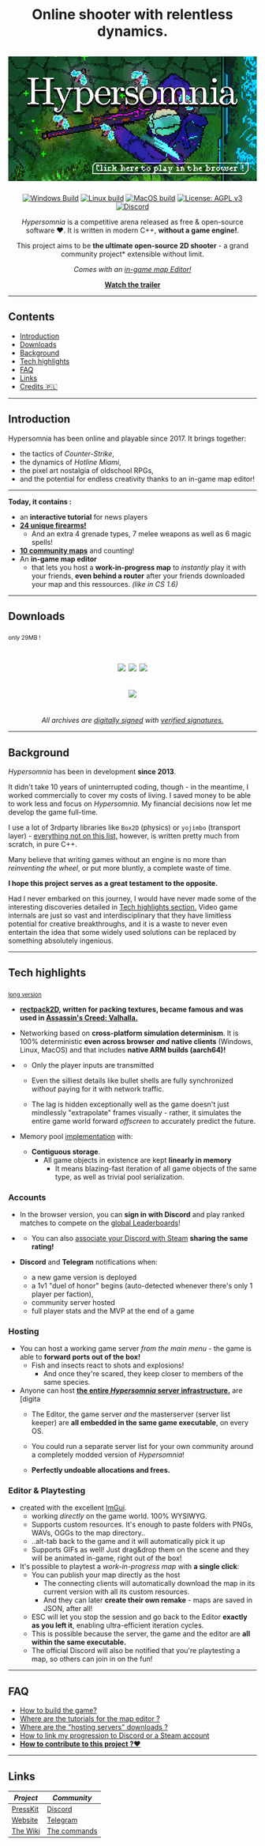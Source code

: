 <a name="intro">
<div align="center">

# **Online shooter with relentless dynamics.**  <br><br> [![Hypersomnia](https://github.com/ArtistDev44/Hypersomnia/blob/master/Hypersomnia_Github.png)](https://hypersomnia.io/)

<!-- Changed the image -->

[![Windows Build](https://github.com/TeamHypersomnia/Hypersomnia/actions/workflows/Windows_build.yml/badge.svg)](https://github.com/TeamHypersomnia/Hypersomnia/actions/workflows/Windows_build.yml)
[![Linux build](https://github.com/TeamHypersomnia/Hypersomnia/actions/workflows/Linux_build.yml/badge.svg)](https://github.com/TeamHypersomnia/Hypersomnia/actions/workflows/Linux_build.yml)
[![MacOS build](https://github.com/TeamHypersomnia/Hypersomnia/actions/workflows/MacOS_build.yml/badge.svg)](https://github.com/TeamHypersomnia/Hypersomnia/actions/workflows/MacOS_build.yml)
[![License: AGPL v3](https://img.shields.io/badge/License-AGPL%20v3-blue.svg)](https://www.gnu.org/licenses/agpl-3.0)
[![Discord](https://discordapp.com/api/guilds/284464744411430912/embed.png)](https://discord.gg/YC49E4G)

*Hypersomnia* is a competitive arena released as free & open-source software :heart:.
It is written in modern C++, **without a game engine!**.

This project aims to be **the ultimate open-source 2D shooter** - a grand community project* extensible without limit.

*Comes with an [in-game map Editor!](https://hypersomnia.io/editor/official)*

[**Watch the trailer**](https://www.youtube.com/watch?v=L4zSA34fD_E)

</div>

---

## Contents

- [Introduction](#introduction)
- [Downloads](#downloads)
- [Background](#background)
- [Tech highlights](#tech-highlights)
- [FAQ](#faq)
- [Links](#links)
- [Credits 🇵🇱](https://teamhypersomnia.github.io/PressKit/credits)

---

## Introduction

Hypersomnia has been online and playable since 2017. It brings together:

- the tactics of *Counter-Strike*,
- the dynamics of *Hotline Miami*,
- the pixel art nostalgia of oldschool RPGs,
- and the potential for endless creativity thanks to an in-game map editor!

---

**Today, it contains :**

- an **interactive tutorial** for news players
- **[24 unique firearms!](https://hypersomnia.xyz/weapons)**
  - And an extra 4 grenade types, 7 melee weapons as well as 6 magic spells!
- **[10 community maps](https://hypersomnia.xyz/arenas)** and counting!
- An **in-game map editor** 
	- that lets you host a **work-in-progress map** to *instantly* play it with your friends, **even behind a router** after your friends downloaded your map and this ressources.
    *(like in CS 1.6)*

---

## Downloads

<sub>only 29MB !</sub>

<div align="center">

<br>

<a href="https://hypersomnia.xyz/builds/latest/Hypersomnia-for-Windows.zip"> <img src="https://hypersomnia.xyz/assets/images/windows_icon.svg" width=75 hspace=1></a>
<a href="https://hypersomnia.xyz/builds/latest/Hypersomnia.AppImage"> <img src="https://hypersomnia.xyz/assets/images/linux_icon.svg" width=100 hspace=1 ></a>
<a href="https://hypersomnia.xyz/builds/latest/Hypersomnia-for-MacOS.dmg"> <img src="https://upload.wikimedia.org/wikipedia/commons/2/22/MacOS_logo_%282017%29.svg" width=80 hspace=1></a>
<br undefined>

<a href="https://store.steampowered.com/app/2660970/Hypersomnia"> <img src="https://upload.wikimedia.org/wikipedia/commons/8/83/Steam_icon_logo.svg" width=140 hspace=1 width=80 hspace=40 vspace=20></a>

*All archives are [digitally signed](https://github.com/TeamHypersomnia/Hypersomnia/blob/master/src/signing_keys.h) with [verified signatures.](https://hypersomnia.xyz/builds/latest/)*

</div>

---

## Background

*Hypersomnia* has been in development **since 2013**.

It didn't take 10 years of uninterrupted coding, though - in the meantime, I worked commercially to cover my costs of living. I saved money to be able to work less and focus on *Hypersomnia*. My financial decisions now let me develop the game full-time.

I use a lot of 3rdparty libraries like ``Box2D`` (physics) or ``yojimbo`` (transport layer) - [everything not on this list,](https://github.com/TeamHypersomnia/Hypersomnia/tree/master/src/3rdparty) however, is written pretty much from scratch, in pure C++.

Many believe that writing games without an engine is no more than *reinventing the wheel*, or put more bluntly, a complete waste of time.

**I hope this project serves as a great testament to the opposite.**

Had I never embarked on this journey, I would have never made some of the interesting discoveries detailed in [Tech highlights section.](###tech-highlights)
Video game internals are just so vast and interdisciplinary that they have limitless potential for creative breakthroughs, and it is a waste to never even entertain the idea that some widely used solutions can be replaced by something absolutely ingenious.

---

## Tech highlights

<sub> <a href="github.io"> long version </a>

- **[rectpack2D,](https://github.com/TeamHypersomnia/rectpack2D) written for packing textures, became famous and was used in [Assassin's Creed: Valhalla.](https://www.youtube.com/watch?v=2KnjDL4DnwM&t=2382s)**

- Networking based on **cross-platform simulation determinism**. It is 100% deterministic **even across browser** ***and*** **native clients** (Windows, Linux, MacOS) and that includes **native ARM builds (aarch64)!**
-
	- Only the player inputs are transmitted
    - Even the silliest details like bullet shells are fully synchronized *without* paying for it with network traffic.

  - The lag is hidden exceptionally well as the game doesn't just mindlessly "extrapolate" frames visually - rather, it simulates the entire game world forward *offscreen* to accurately predict the future.

- Memory pool [implementation](https://github.com/TeamHypersomnia/Hypersomnia/blob/master/src/augs/misc/pool/pool.h) with:
  - **Contiguous storage**.
    - All game objects in existence are kept **linearly in memory**
      - It means blazing-fast iteration of all game objects of the same type, as well as trivial pool serialization.

### Accounts

- In the browser version, you can **sign in with Discord** and play ranked matches to compete on the [global Leaderboards](https://hypersomnia.xyz/leaderboards)!
-
  - You can also [associate your Discord with Steam](https://hypersomnia.xyz/profile) **sharing the same rating!**

- **Discord** and **Telegram** notifications when:
  - a new game version is deployed
  - a 1v1 "duel of honor" begins (auto-detected whenever there's only 1 player per faction),
  - community server hosted
  - full player stats and the MVP at the end of a game

### Hosting

- You can host a working game server *from the main menu* - the game is able to **forward ports out of the box!**
  - Fish and insects react to shots and explosions!
    - And once they're scared, they keep closer to members of the same species.
- Anyone can host **[the entire *Hypersomnia* server infrastructure.](https://github.com/TeamHypersomnia/Hypersomnia-admin-shell)**
 are [digita
  - The Editor, the game server *and* the masterserver (server list keeper) are **all embedded in the same game executable**, on every OS.
  - You could run a separate server list for your own community around a completely modded version of *Hypersomnia*!

  - **Perfectly undoable allocations and frees.**

### Editor & Playtesting

  - created with the excellent [ImGui](https://github.com/ocornut/imgui).
	  - working *directly* on the game world. 100% WYSIWYG.
 	 - Supports custom resources. It's enough to paste folders with PNGs, WAVs, OGGs to the map directory..
      - ..alt-tab back to the game and it will automatically pick it up
      - Supports GIFs as well! Just drag&drop them on the scene and they will be animated in-game, right out of the box!
  - It's possible to playtest a *work-in-progress map* with **a single click**:
    - You can publish your map directly as the host
	    - The connecting clients will automatically download the map in its current version with all its custom resources.
      - And they can later **create their own remake** - maps are saved in JSON, after all!
    - ESC will let you stop the session and go back to the Editor **exactly as you left it**, enabling ultra-efficient iteration cycles.
    - This is possible because the server, the game and the editor are **all within the same executable.**
    - The official Discord will also be notified that you're playtesting a map, so others can join in on the fun!
   
---

## FAQ

- [How to build the game?](linktoanother.mddocument)
- [Where are the tutorials for the map editor ?](here)
- [Where are the "hosting servers" downloads ?](linktoanother.mddocument)
- [How to link my progression to Discord or a Steam account](link)
- [**How to contribute to this project ?:heart:**](linktoanother.mddocument)

---

## Links

***Project*** | ***Community***
|--------------|------------------|
[PressKit](https://github.com/TeamHypersomnia/PressKit/blob/main/README.md#intro) | [Discord](https://discord.gg/YC49E4G)
[Website](https://hypersomnia.xyz/)| [Telegram](https://t.me/hypersomnia_io)
[The Wiki](linktowiki) | [The commands](linktoanew.mdfile)
